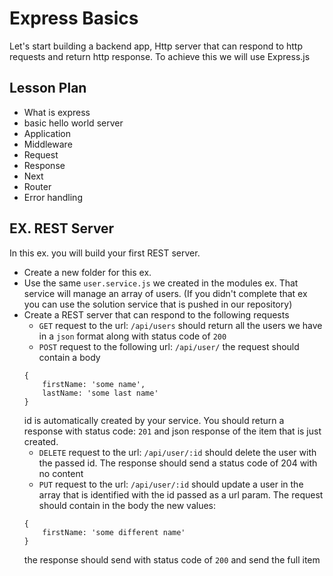 # Express Basics

Let's start building a backend app, Http server that can respond to http requests and return http response.
To achieve this we will use Express.js

## Lesson Plan

- What is express
- basic hello world server
- Application
- Middleware
- Request
- Response
- Next
- Router
- Error handling

## EX. REST Server

In this ex. you will build your first REST server.
- Create a new folder for this ex.
- Use the same `user.service.js` we created in the modules ex. That service will manage an array of users. (If you didn't complete that ex you can use the solution service that is pushed in our repository)
- Create a REST server that can respond to the following requests
  - `GET` request to the url: `/api/users` should return all the users we have in a `json` format along with status code of `200`
  - `POST` request to the following url: `/api/user/` the request should contain a body
  ```
  {
	  firstName: 'some name',
	  lastName: 'some last name'
  }
  ```
  id is automatically created by your service.
  You should return a response with status code: `201` and json response of the item that is just created.
  - `DELETE` request to the url: `/api/user/:id` should delete the user with the passed id.
  The response should send a status code of 204 with no content
  - `PUT` request to the url: `/api/user/:id` should update a user in the array that is identified with the id passed as a url param.
  The request should contain in the body the new values:
  ```
  {
	  firstName: 'some different name'
  }
  ```
  the response should send with status code of `200` and send the full item
